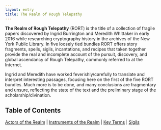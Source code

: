 ```yaml
---
layout: entry
title: The Realm of Rough Telepathy
---
```


**The Realm of Rough Telepathy** (RORT) is the title of a collection of fragile papers discovered by Ingrid Burrington and Meredith Whittaker in early 2016 while researching cryptography history in the archives of the New York Public Library. In five loosely tied bundles RORT offers story fragments, spells, sigils, incantations, and recipes that taken together provide the real and incomplete account of the pursuit, discovery, and global ascendancy of Rough Telepathy, commonly referred to at the Internet.  

Ingrid and Meredith have worked feverishly/carefully to translate and interpret interesting passages, focusing here on the first of the five RORT bundles. Much more is to be done, and many conclusions are fragmentary and unsure, reflecting the state of the text and the preliminary stage of the scholarship/divination. 

## Table of Contents

[Actors of the Realm](covens) | [Instruments of the Realm](instruments) | [Key Terms](terms) | [Sigils](sigils)